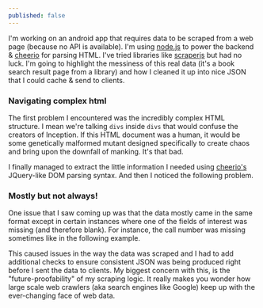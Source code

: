 ```yaml
---
published: false
---
```


I'm working on an android app that requires data to be scraped from a web page (because no API is available). I'm using [node.js](http://nodejs.org) to power the backend & [cheerio](http://npmjs.org/package/cheerio) for parsing HTML. I've tried libraries like [scraperjs](http://npmjs.org/package/scraperjs) but had no luck. I'm going to highlight the messiness of this real data (it's a book search result page from a library) and how I cleaned it up into nice JSON that I could cache & send to clients.

### Navigating complex html

The first problem I encountered was the incredibly complex HTML structure. I mean we're talking `divs` inside `divs` that would confuse the creators of Inception. If this HTML document was a human, it would be some genetically malformed mutant designed specifically to create chaos and bring upon the downfall of manking. It's that bad.

I finally managed to extract the little information I needed using [cheerio's](http://npmjs.org/package/cheerio) JQuery-like DOM parsing syntax. And then I noticed the following problem.

### Mostly but not always!

One issue that I saw coming up was that the data mostly came in the same format except in certain instances where one of the fields of interest was missing (and therefore blank). For instance, the call number was missing sometimes like in the following example.

This caused issues in the way the data was scraped and I had to add additional checks to ensure consistent JSON was being produced right before I sent the data to clients. My biggest concern with this, is the "future-proofability" of my scraping logic. It really makes you wonder how large scale web crawlers (aka search engines like Google) keep up with the ever-changing face of web data. 